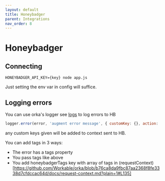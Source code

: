 ```yaml
---
layout: default
title: Honeybadger
parent: Integrations
nav_order: 8
---
```


# Honeybadger
## Connecting

`HONEYBADGER_API_KEY={key} node app.js`

Just setting the env var in config will suffice.

## Logging errors

You can use orka's logger see [logs](https://workable.github.io/orka/logs) to log errors to HB

```js
logger.error(error, 'augment error message', { customKey: {}, action: 'action', component: 'logger-category', tags: ['tag'] });
```

any custom keys given will be added to context sent to HB.

You can add tags in 3 ways:
  - The error has a tags property
  - You pass tags like above
  - You add honeybadgerTags key with array of tags in (requestContext)[https://github.com/Workable/orka/blob/b76ca8da9fbc87aa2368f8fe3338d7cfdccac64d/docs/request-context.md?plain=1#L135] 
